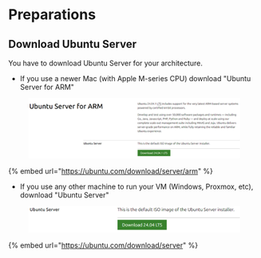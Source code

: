 # Preparations

## Download Ubuntu Server

You have to download Ubuntu Server for your architecture.

* If you use a newer Mac (with Apple M-series CPU) download "Ubuntu Server for ARM"

<figure><img src="../../../.gitbook/assets/image (2) (1) (1) (1) (1) (1) (1) (1).png" alt=""><figcaption></figcaption></figure>

{% embed url="https://ubuntu.com/download/server/arm" %}

* If you use any other machine to run your VM (Windows, Proxmox, etc), download "Ubuntu Server"

<figure><img src="../../../.gitbook/assets/image (3) (1) (1) (1) (1) (1) (1) (1).png" alt=""><figcaption></figcaption></figure>



{% embed url="https://ubuntu.com/download/server" %}
